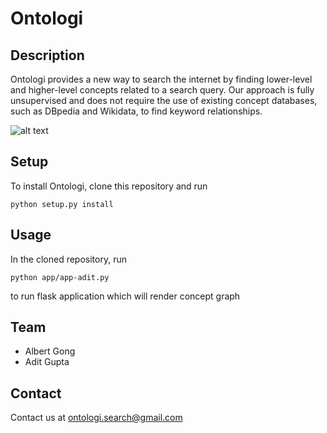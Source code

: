 # Ontologi

## Description
Ontologi provides a new way to search the internet by finding lower-level and higher-level concepts related to a search query. Our approach is fully unsupervised and does not require the use of existing concept databases, such as DBpedia and Wikidata, to find keyword relationships.

![alt text](https://github.com/aditgupta1/Ontologi/blob/master/screenshots/Annotation%202020-05-01%20004342.png?raw=true)

## Setup
To install Ontologi, clone this repository and run 

```
python setup.py install
```

## Usage
In the cloned repository, run 

```
python app/app-adit.py
```

to run flask application which will render concept graph

## Team
- Albert Gong
- Adit Gupta

## Contact 
Contact us at ontologi.search@gmail.com


